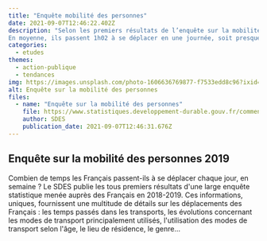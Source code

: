 ```yaml
---
title: "Enquête mobilité des personnes"
date: 2021-09-07T12:46:22.402Z
description: "Selon les premiers résultats de l’enquête sur la mobilité des personnes, en 2019, les Français réalisent environ trois déplacements par jour, du lundi au vendredi. Cela représente près de 181 millions de déplacements quotidiens.
En moyenne, ils passent 1h02 à se déplacer en une journée, soit presque 6 minutes de plus qu’en 2008. Cette hausse s’explique par des déplacements un peu plus longs et par une légère modification des choix des modes de transport utilisés."
categories:
  - etudes
themes:
  - action-publique
  - tendances
img: https://images.unsplash.com/photo-1606636769877-f7533edd8c96?ixid=MnwxMjA3fDB8MHxwaG90by1wYWdlfHx8fGVufDB8fHx8&ixlib=rb-1.2.1&auto=format&fit=crop&w=1227&q=80
alt: Enquête sur la mobilité des personnes
files:
  - name: "Enquête sur la mobilité des personnes"
    file: https://www.statistiques.developpement-durable.gouv.fr/comment-les-francais-se-deplacent-ils-en-2019-resultats-de-lenquete-mobilite-des-personnes
    author: SDES
    publication_date: 2021-09-07T12:46:31.676Z
---
```



## Enquête sur la mobilité des personnes 2019

Combien de temps les Français passent-ils à se déplacer chaque jour, en semaine ? Le SDES publie les tous premiers résultats d'une large enquête statistique menée auprès des Français en 2018-2019. Ces informations, uniques, fournissent une multitude de détails sur les  déplacements des Français : les temps passés dans les transports, les évolutions concernant les modes de transport principalement utilisés, l'utilisation des modes de transport selon l'âge, le lieu de résidence, le genre...
